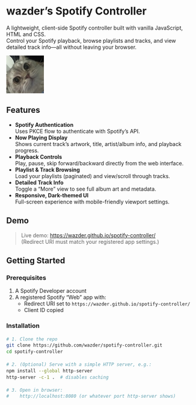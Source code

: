 # wazder’s Spotify Controller

A lightweight, client-side Spotify controller built with vanilla JavaScript, HTML and CSS.  
Control your Spotify playback, browse playlists and tracks, and view detailed track info—all without leaving your browser.

![Project Logo](logo.png)

## Features

- **Spotify Authentication**  
  Uses PKCE flow to authenticate with Spotify’s API.
- **Now Playing Display**  
  Shows current track’s artwork, title, artist/album info, and playback progress.
- **Playback Controls**  
  Play, pause, skip forward/backward directly from the web interface.
- **Playlist & Track Browsing**  
  Load your playlists (paginated) and view/scroll through tracks.
- **Detailed Track Info**  
  Toggle a “More” view to see full album art and metadata.
- **Responsive, Dark-themed UI**  
  Full-screen experience with mobile-friendly viewport settings.

## Demo

> Live demo: https://wazder.github.io/spotify-controller/  
> (Redirect URI must match your registered app settings.)

## Getting Started

### Prerequisites

1. A Spotify Developer account  
2. A registered Spotify “Web” app with:
   - Redirect URI set to `https://wazder.github.io/spotify-controller/`
   - Client ID copied

### Installation

```bash
# 1. Clone the repo
git clone https://github.com/wazder/spotify-controller.git
cd spotify-controller

# 2. (Optional) Serve with a simple HTTP server, e.g.:
npm install --global http-server
http-server -c-1 .  # disables caching

# 3. Open in browser:
#    http://localhost:8080 (or whatever port http-server shows)
